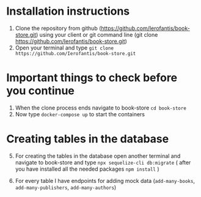 # Installation instructions

1) Clone the repository from github (https://github.com/Ierofantis/book-store.git) using your client or git command line (git clone https://github.com/Ierofantis/book-store.git)
2) Open your terminal and type `git clone https://github.com/Ierofantis/book-store.git` 

# Important things to check before you continue

1) When the clone process ends navigate to book-store `cd book-store`
2) Now type `docker-compose up` to start the containers

# Creating tables in the database

5) For creating the tables in the database open another terminal and navigate to book-store and type `npx sequelize-cli db:migrate` ( after you have installed all the needed packages `npm install` )

6) For every table I have endpoints for adding mock data (`add-many-books`, `add-many-publishers`, `add-many-authors`)
